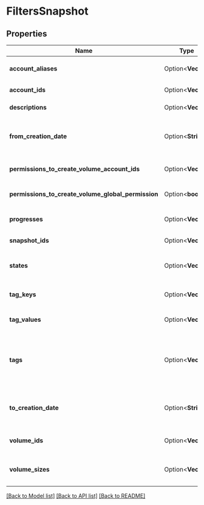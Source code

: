 # FiltersSnapshot

## Properties

Name | Type | Description | Notes
------------ | ------------- | ------------- | -------------
**account_aliases** | Option<**Vec<String>**> | The account aliases of the owners of the snapshots. | [optional]
**account_ids** | Option<**Vec<String>**> | The account IDs of the owners of the snapshots. | [optional]
**descriptions** | Option<**Vec<String>**> | The descriptions of the snapshots. | [optional]
**from_creation_date** | Option<**String**> | The beginning of the time period, in ISO 8601 date-time format (for example, `2020-06-14T00:00:00.000Z`). | [optional]
**permissions_to_create_volume_account_ids** | Option<**Vec<String>**> | The account IDs which have permissions to create volumes. | [optional]
**permissions_to_create_volume_global_permission** | Option<**bool**> | If true, lists all public volumes. If false, lists all private volumes. | [optional]
**progresses** | Option<**Vec<i32>**> | The progresses of the snapshots, as a percentage. | [optional]
**snapshot_ids** | Option<**Vec<String>**> | The IDs of the snapshots. | [optional]
**states** | Option<**Vec<String>**> | The states of the snapshots (`in-queue` \\| `pending` \\| `completed` \\| `error` \\| `deleting`). | [optional]
**tag_keys** | Option<**Vec<String>**> | The keys of the tags associated with the snapshots. | [optional]
**tag_values** | Option<**Vec<String>**> | The values of the tags associated with the snapshots. | [optional]
**tags** | Option<**Vec<String>**> | The key/value combination of the tags associated with the snapshots, in the following format: &quot;Filters&quot;:{&quot;Tags&quot;:[&quot;TAGKEY=TAGVALUE&quot;]}. | [optional]
**to_creation_date** | Option<**String**> | The end of the time period, in ISO 8601 date-time format (for example, `2020-06-30T00:00:00.000Z`). | [optional]
**volume_ids** | Option<**Vec<String>**> | The IDs of the volumes used to create the snapshots. | [optional]
**volume_sizes** | Option<**Vec<i32>**> | The sizes of the volumes used to create the snapshots, in gibibytes (GiB). | [optional]

[[Back to Model list]](../README.md#documentation-for-models) [[Back to API list]](../README.md#documentation-for-api-endpoints) [[Back to README]](../README.md)


